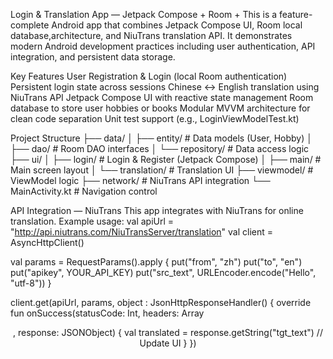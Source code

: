 Login & Translation App — Jetpack Compose + Room +
This is a feature-complete Android app that combines Jetpack Compose UI, Room local database,architecture, and NiuTrans translation API. It demonstrates modern Android development practices including user authentication, API integration, and persistent data storage.

Key Features
User Registration & Login (local Room authentication)
Persistent login state across sessions
Chinese ↔ English translation using NiuTrans API
Jetpack Compose UI with reactive state management
Room database to store user hobbies or books
Modular MVVM architecture for clean code separation
Unit test support (e.g., LoginViewModelTest.kt)

Project Structure
├── data/
│   ├── entity/            # Data models (User, Hobby)
│   ├── dao/               # Room DAO interfaces
│   └── repository/        # Data access logic
├── ui/
│   ├── login/             # Login & Register (Jetpack Compose)
│   ├── main/              # Main screen layout
│   └── translation/       # Translation UI
├── viewmodel/             # ViewModel logic
├── network/               # NiuTrans API integration
└── MainActivity.kt        # Navigation control


API Integration — NiuTrans
This app integrates with NiuTrans for online translation. Example usage:
val apiUrl = "http://api.niutrans.com/NiuTransServer/translation"
val client = AsyncHttpClient()

val params = RequestParams().apply {
    put("from", "zh")
    put("to", "en")
    put("apikey", YOUR_API_KEY)
    put("src_text", URLEncoder.encode("Hello", "utf-8"))
}

client.get(apiUrl, params, object : JsonHttpResponseHandler() {
    override fun onSuccess(statusCode: Int, headers: Array<Header>, response: JSONObject) {
        val translated = response.getString("tgt_text")
        // Update UI
    }
})

